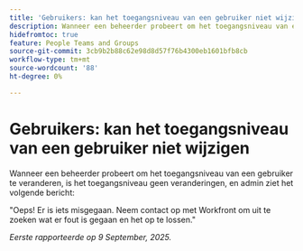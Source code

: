 ```yaml
---
title: 'Gebruikers: kan het toegangsniveau van een gebruiker niet wijzigen'
description: Wanneer een beheerder probeert om het toegangsniveau van een gebruiker te veranderen, is het toegangsniveau geen veranderingen, en de beheerder ziet een foutenmelding.
hidefromtoc: true
feature: People Teams and Groups
source-git-commit: 3cb9b2b88c62e98d8d57f76b4300eb1601bfb8cb
workflow-type: tm+mt
source-wordcount: '88'
ht-degree: 0%

---
```



# Gebruikers: kan het toegangsniveau van een gebruiker niet wijzigen

Wanneer een beheerder probeert om het toegangsniveau van een gebruiker te veranderen, is het toegangsniveau geen veranderingen, en admin ziet het volgende bericht:

&quot;Oeps! Er is iets misgegaan. Neem contact op met Workfront om uit te zoeken wat er fout is gegaan en het op te lossen.&quot;

_Eerste rapporteerde op 9 September, 2025._
